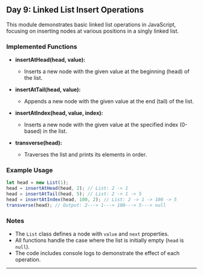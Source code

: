 ## Day 9: Linked List Insert Operations

This module demonstrates basic linked list operations in JavaScript, focusing on inserting nodes at various positions in a singly linked list.

### Implemented Functions

- **insertAtHead(head, value):**

  - Inserts a new node with the given value at the beginning (head) of the list.

- **insertAtTail(head, value):**

  - Appends a new node with the given value at the end (tail) of the list.

- **insertAtIndex(head, value, index):**

  - Inserts a new node with the given value at the specified index (0-based) in the list.

- **transverse(head):**
  - Traverses the list and prints its elements in order.

### Example Usage

```js
let head = new List(1);
head = insertAtHead(head, 2); // List: 2 -> 1
head = insertAtTail(head, 5); // List: 2 -> 1 -> 5
head = insertAtIndex(head, 100, 2); // List: 2 -> 1 -> 100 -> 5
transverse(head); // Output: 2---> 1---> 100---> 5---> null
```

### Notes

- The `List` class defines a node with `value` and `next` properties.
- All functions handle the case where the list is initially empty (`head` is `null`).
- The code includes console logs to demonstrate the effect of each operation.

---
